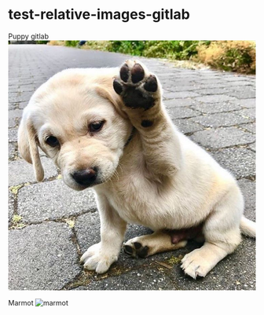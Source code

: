 # test-relative-images-gitlab

Puppy gitlab
![cute puppy](./src/puppy.jpg)

Marmot
![marmot](https://i.pinimg.com/originals/22/13/7e/22137e24a965286e4e3eb9346b382992.jpg)